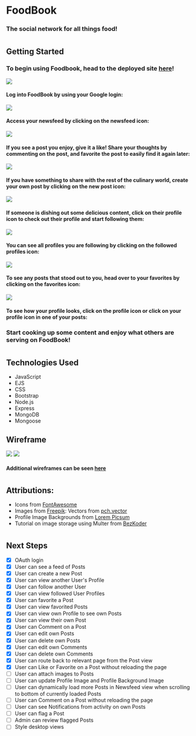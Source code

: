 # FoodBook

### The social network for all things food!

#
## Getting Started

### To begin using Foodbook, head to the deployed site [here](https://foodbookapp.herokuapp.com/)!

<img src="./public/images/readme/FBLoginScreen.png">

#### Log into FoodBook by using your Google login:

<img src="./public/images/readme/FBNewsfeed.png">

#### Access your newsfeed by clicking on the newsfeed icon:

<img src="./public/images/readme/FBPostComment.png">

#### If you see a post you enjoy, give it a like! Share your thoughts by commenting on the post, and favorite the post to easily find it again later:

<img src="./public/images/readme/FBNewPost.png">

#### If you have something to share with the rest of the culinary world, create your own post by clicking on the new post icon:

<img src="./public/images/readme/FBProfileView.png">

#### If someone is dishing out some delicious content, click on their profile icon to check out their profile and start following them:

<img src="./public/images/readme/FBFollowedProfiles.png">

#### You can see all profiles you are following by clicking on the followed profiles icon:

<img src="./public/images/readme/FBFavoritePosts.png">

#### To see any posts that stood out to you, head over to your favorites by clicking on the favorites icon:

<img src="./public/images/readme/FBViewYourProfile.png">

#### To see how your profile looks, click on the profile icon or click on your profile icon in one of your posts:



### Start cooking up some content and enjoy what others are serving on FoodBook!

#
## Technologies Used

- JavaScript
- EJS
- CSS
- Bootstrap
- Node.js
- Express
- MongoDB
- Mongoose

## Wireframe

<img src="./public/images/readme/FBNewsfeedView(Mobile).png">
<img src="./public/images/readme/FoodBookERD.png">

#### Additional wireframes can be seen [here](https://trello.com/b/87eZplTi/foodbook)

#
## Attributions:

* Icons from [FontAwesome](https://fontawesome.com/)
* Images from [Freepik](): Vectors from [pch.vector](https://www.freepik.com/pch-vector)
* Profile Image Backgrounds from [Lorem Picsum](https://picsum.photos/)
* Tutorial on image storage using Multer from [BezKoder](https://www.bezkoder.com/node-js-upload-store-images-mongodb/)

#
## Next Steps

- [x] OAuth login
- [x] User can see a feed of Posts
- [x] User can create a new Post
- [x] User can view another User's Profile
- [x] User can follow another User
- [x] User can view followed User Profiles
- [x] User can favorite a Post
- [x] User can view favorited Posts
- [x] User can view own Profile to see own Posts
- [x] User can view their own Post
- [x] User can Comment on a Post
- [x] User can edit own Posts
- [x] User can delete own Posts
- [x] User can edit own Comments
- [x] User can delete own Comments
- [x] User can route back to relevant page from the Post view
- [x] User can Like or Favorite on a Post without reloading the page
- [ ] User can attach images to Posts
- [ ] User can update Profile Image and Profile Background Image
- [ ] User can dynamically load more Posts in Newsfeed view when scrolling to bottom of currently loaded Posts
- [ ] User can Comment on a Post without reloading the page
- [ ] User can see Notifications from activity on own Posts
- [ ] User can flag a Post
- [ ] Admin can review flagged Posts
- [ ] Style desktop views